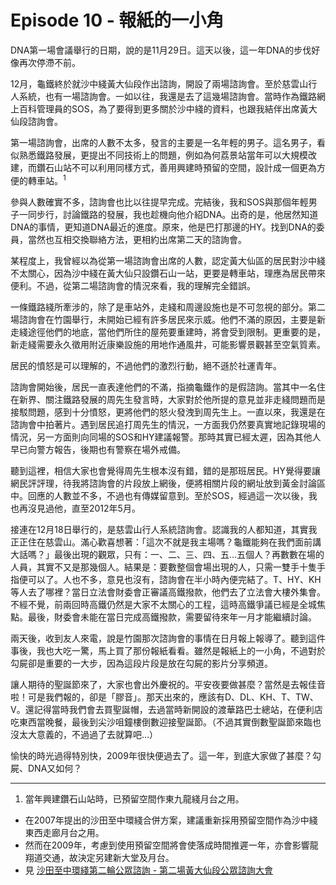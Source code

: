 # Episode 10 - 報紙的一小角

DNA第一場會議舉行的日期，說的是11月29日。這天以後，這一年DNA的步伐好像再次停滯不前。

12月，龜鐵終於就沙中綫黃大仙段作出諮詢，開設了兩場諮詢會。至於慈雲山行人系統，也有一場諮詢會。一如以往，我還是去了這幾場諮詢會。當時作為鐵路網上百科管理員的SOS，為了要得到更多關於沙中綫的資料，也跟我結伴出席黃大仙段諮詢會。

第一場諮詢會，出席的人數不太多，發言的主要是一名年輕的男子。這名男子，看似熟悉鐵路發展，更提出不同技術上的問題，例如為何荔景站當年可以大規模改建，而鑽石山站不可以利用同樣方式，善用興建時預留的空間，設計成一個更為方便的轉車站。<sup>1</sup>

參與人數確實不多，諮詢會也比以往提早完成。完結後，我和SOS與那個年輕男子一同步行，討論鐵路的發展，我也趁機向他介紹DNA。出奇的是，他居然知道DNA的事情，更知道DNA最近的進度。原來，他是巴打那邊的HY。找到DNA的委員，當然也互相交換聯絡方法，更相約出席第二天的諮詢會。

某程度上，我曾經以為從第一場諮詢會出席的人數，認定黃大仙區的居民對沙中綫不太關心，因為沙中綫在黃大仙只設鑽石山一站，更要是轉車站，理應為居民帶來便利。不過，從第二場諮詢會的情況來看，我的理解完全錯誤。

一條鐵路綫所牽涉的，除了是車站外，走綫和周邊設施也是不可忽視的部分。第二場諮詢會在竹園舉行，未開始已經有許多居民來示威。他們不滿的原因，主要是新走綫途徑他們的地底，當他們所住的屋苑要重建時，將會受到限制。更重要的是，新走綫需要永久徵用附近康樂設施的用地作通風井，可能影響景觀甚至空氣質素。

居民的憤怒是可以理解的，不過他們的激烈行動，絕不遜於社運青年。

諮詢會開始後，居民一直表達他們的不滿，指摘龜鐵作的是假諮詢。當其中一名住在新界、關注鐵路發展的周先生發言時，大家對於他所提的意見並非走綫問題而是接駁問題，感到十分憤怒，更將他們的怒火發洩到周先生上。一直以來，我還是在諮詢會中拍著片。遇到居民追打周先生的情況，一方面我仍然要真實地記錄現場的情況，另一方面則向同場的SOS和HY建議報警。那時其實已經太遲，因為其他人早已向警方報告，後期也有警察在場外戒備。

聽到這裡，相信大家也會覺得周先生根本沒有錯，錯的是那班居民。HY覺得要讓網民評評理，待我將諮詢會的片段放上網後，便將相關片段的網址放到黃金討論區中。回應的人數並不多，不過也有傳媒留意到。至於SOS，經過這一次以後，我也再沒見過他，直至2012年5月。

接連在12月18日舉行的，是慈雲山行人系統諮詢會。認識我的人都知道，其實我正正住在慈雲山。滿心歡喜想著：「這次不就是我主場嗎？龜鐵能夠在我們面前講大話嗎？」最後出現的觀眾，只有：一、二、三、四、五…五個人？再數數在場的人員，其實不又是那幾個人。結果是：要數整個會場出現的人，只需一雙手十隻手指便可以了。人也不多，意見也沒有，諮詢會在半小時內便完結了。T、HY、KH等人去了哪裡？當日立法會財委會正審議高鐵撥款，他們去了立法會大樓外集會。不經不覺，前兩回時高鐵仍然是大家不太關心的工程，這時高鐵爭議已經是全城焦點。最後，財委會未能在當日完成高鐵撥款，需要留待來年一月才能繼續討論。

兩天後，收到友人來電，說是竹園那次諮詢會的事情在日月報上報導了。聽到這件事後，我也大吃一驚，馬上買了那份報紙看看。雖然是報紙上的一小角，不過對於勾屍卻是重要的一大步，因為這段片段是放在勾屍的影片分享頻道。

讓人期待的聖誕節來了，大家也會出外慶祝的。平安夜要做甚麼？當然是去報佳音啦！可是我們報的，卻是「膠音」。那天出來的，應該有D、DL、KH、T、TW、V。還記得當時我們會去買聖誕帽，去過當時新開設的渡華路巴士總站，在便利店吃東西當晚餐，最後到尖沙咀鐘樓倒數迎接聖誕節。（不過其實倒數聖誕節來臨也沒太大意義的，不過過了去就算吧…）

愉快的時光過得特別快，2009年很快便過去了。這一年，到底大家做了甚麼？勾屍、DNA又如何？

---

1. 當年興建鑽石山站時，已預留空間作東九龍綫月台之用。
  - 在2007年提出的沙田至中環綫合併方案，建議重新採用預留空間作為沙中綫東西走廊月台之用。
  - 然而在2009年，考慮到使用預留空間將會使落成時間推遲一年，亦會影響龍翔道交通，故決定另建新大堂及月台。
  - 見 [沙田至中環綫第二輪公眾諮詢 - 第二場黃大仙段公眾諮詢大會](https://www.youtube.com/watch?v=wo3zCNPk2NE)
